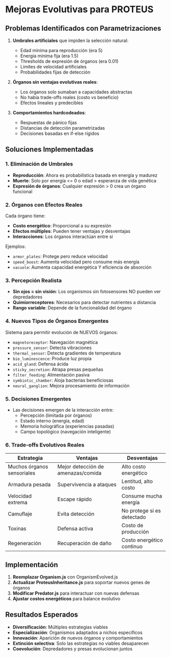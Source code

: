 # Mejoras Evolutivas para PROTEUS

## Problemas Identificados con Parametrizaciones

1. **Umbrales artificiales** que impiden la selección natural:
   - Edad mínima para reproducción (era 5)
   - Energía mínima fija (era 1.5)
   - Thresholds de expresión de órganos (era 0.01)
   - Límites de velocidad artificiales
   - Probabilidades fijas de detección

2. **Órganos sin ventajas evolutivas reales**:
   - Los órganos solo sumaban a capacidades abstractas
   - No había trade-offs reales (costo vs beneficio)
   - Efectos lineales y predecibles

3. **Comportamientos hardcodeados**:
   - Respuestas de pánico fijas
   - Distancias de detección parametrizadas
   - Decisiones basadas en if-else rígidos

## Soluciones Implementadas

### 1. Eliminación de Umbrales
- **Reproducción**: Ahora es probabilística basada en energía y madurez
- **Muerte**: Solo por energía <= 0 o edad > esperanza de vida genética
- **Expresión de órganos**: Cualquier expresión > 0 crea un órgano funcional

### 2. Órganos con Efectos Reales
Cada órgano tiene:
- **Costo energético**: Proporcional a su expresión
- **Efectos múltiples**: Pueden tener ventajas y desventajas
- **Interacciones**: Los órganos interactúan entre sí

Ejemplos:
- `armor_plates`: Protege pero reduce velocidad
- `speed_boost`: Aumenta velocidad pero consume más energía
- `vacuole`: Aumenta capacidad energética Y eficiencia de absorción

### 3. Percepción Realista
- **Sin ojos = sin visión**: Los organismos sin fotosensores NO pueden ver depredadores
- **Quimiorreceptores**: Necesarios para detectar nutrientes a distancia
- **Rango variable**: Depende de la funcionalidad del órgano

### 4. Nuevos Tipos de Órganos Emergentes
Sistema para permitir evolución de NUEVOS órganos:
- `magnetoreceptor`: Navegación magnética
- `pressure_sensor`: Detecta vibraciones
- `thermal_sensor`: Detecta gradientes de temperatura
- `bio_luminescence`: Produce luz propia
- `acid_gland`: Defensa ácida
- `sticky_secretion`: Atrapa presas pequeñas
- `filter_feeding`: Alimentación pasiva
- `symbiotic_chamber`: Aloja bacterias beneficiosas
- `neural_ganglion`: Mejora procesamiento de información

### 5. Decisiones Emergentes
- Las decisiones emergen de la interacción entre:
  - Percepción (limitada por órganos)
  - Estado interno (energía, edad)
  - Memoria holográfica (experiencias pasadas)
  - Campo topológico (navegación inteligente)

### 6. Trade-offs Evolutivos Reales

| Estrategia | Ventajas | Desventajas |
|------------|----------|-------------|
| Muchos órganos sensoriales | Mejor detección de amenazas/comida | Alto costo energético |
| Armadura pesada | Supervivencia a ataques | Lentitud, alto costo |
| Velocidad extrema | Escape rápido | Consume mucha energía |
| Camuflaje | Evita detección | No protege si es detectado |
| Toxinas | Defensa activa | Costo de producción |
| Regeneración | Recuperación de daño | Costo energético continuo |

## Implementación

1. **Reemplazar Organism.js** con OrganismEvolved.js
2. **Actualizar ProteusInheritance.js** para soportar nuevos genes de órganos
3. **Modificar Predator.js** para interactuar con nuevas defensas
4. **Ajustar costos energéticos** para balance evolutivo

## Resultados Esperados

- **Diversificación**: Múltiples estrategias viables
- **Especialización**: Organismos adaptados a nichos específicos
- **Innovación**: Aparición de nuevos órganos y comportamientos
- **Extinción selectiva**: Solo las estrategias no viables desaparecen
- **Coevolución**: Depredadores y presas evolucionan juntos